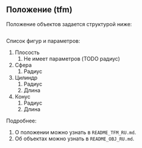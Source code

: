 ## Положение (tfm)

Положение объектов задается структурой ниже:
```

```
Список фигур и параметров:
1) Плосость
    1) Не имеет параметров (TODO радиус)
2) Сфера
    1) Радиус
3) Цилиндр
    1) Радиус
    21) Длина
4) Конус
    1) Радиус
    2) Длина

Подробнее:
1) О положении можно узнать в `README_TFM_RU.md`.
2) Об объектах можно узнать в `README_OBJ_RU.md`.
